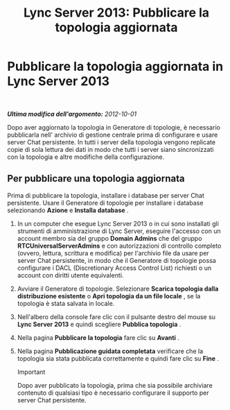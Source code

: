 ﻿---
title: 'Lync Server 2013: Pubblicare la topologia aggiornata'
TOCTitle: Pubblicare la topologia aggiornata
ms:assetid: 59455dd1-6a9e-433f-a714-d3636c068100
ms:mtpsurl: https://technet.microsoft.com/it-it/library/JJ204910(v=OCS.15)
ms:contentKeyID: 49300665
ms.date: 08/24/2015
mtps_version: v=OCS.15
ms.translationtype: HT
---

# Pubblicare la topologia aggiornata in Lync Server 2013

 

_**Ultima modifica dell'argomento:** 2012-10-01_

Dopo aver aggiornato la topologia in Generatore di topologie, è necessario pubblicarla nell' archivio di gestione centrale prima di configurare e usare server Chat persistente. In tutti i server della topologia vengono replicate copie di sola lettura dei dati in modo che tutti i server siano sincronizzati con la topologia e altre modifiche della configurazione.

## Per pubblicare una topologia aggiornata

Prima di pubblicare la topologia, installare i database per server Chat persistente. Usare il Generatore di topologie per installare i database selezionando **Azione** e **Installa database** .

1.  In un computer che esegue Lync Server 2013 o in cui sono installati gli strumenti di amministrazione di Lync Server, eseguire l'accesso con un account membro sia del gruppo **Domain Admins** che del gruppo **RTCUniversalServerAdmins** e con autorizzazioni di controllo completo (ovvero, lettura, scrittura e modifica) per l'archivio file da usare per server Chat persistente, in modo che il Generatore di topologie possa configurare i DACL (Discretionary Access Control List) richiesti o un account con diritti utente equivalenti.

2.  Avviare il Generatore di topologie. Selezionare **Scarica topologia dalla distribuzione esistente** o **Apri topologia da un file locale** , se la topologia è stata salvata in locale.

3.  Nell'albero della console fare clic con il pulsante destro del mouse su **Lync Server 2013** e quindi scegliere **Pubblica topologia** .

4.  Nella pagina **Pubblicare la topologia** fare clic su **Avanti** .

5.  Nella pagina **Pubblicazione guidata completata** verificare che la topologia sia stata pubblicata correttamente e quindi fare clic su **Fine** .
    
    > [!IMPORTANT]  
    > Dopo aver pubblicato la topologia, prima che sia possibile archiviare contenuto di qualsiasi tipo è necessario configurare il supporto per server Chat persistente.
